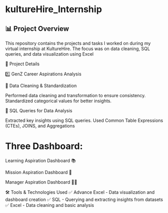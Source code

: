 # kultureHire_Internship

## 📊 Project Overview
This repository contains the projects and tasks I worked on during my virtual internship at KultureHire. The focus was on data cleaning, SQL queries, and data visualization using  Excel

📁 Project Details

1️⃣ GenZ Career Aspirations Analysis

🔹 Data Cleaning & Standardization

Performed data cleaning and transformation to ensure consistency.
Standardized categorical values for better insights.

🔹 SQL Queries for Data Analysis

Extracted key insights using SQL queries.
Used Common Table Expressions (CTEs), JOINS, and Aggregations

# Three Dashboard:
Learning Aspiration Dashboard 📚

Mission Aspiration Dashboard 🎯

Manager Aspiration Dashboard 👨‍💼

🛠️ Tools & Technologies Used
✅ Advance Excel - Data visualization and dashboard creation
✅ SQL - Querying and extracting insights from datasets
✅ Excel - Data cleaning and basic analysis
